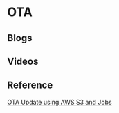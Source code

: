 # OTA

## Blogs


## Videos

## Reference
[OTA Update using AWS S3 and Jobs](https://buildstorm.com/docs/aws_iot_for_esp32/v1.0.0/_over-_the-_air-updates.html)

